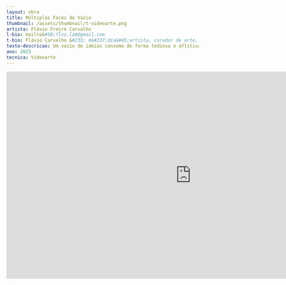```yaml
---
layout: obra
title: Múltiplas Faces do Vazio
thumbnail: /assets/thumbnail/t-videoarte.png
artista: Flávio Freire Carvalho
l-bio: mailto&#58;flvz.lab@gmail.com
t-bio: Flávio Carvalho &#233; m&#237;dia&#45;artista, curador de arte, designer e professor que vive e trabalha em Curitiba, Brasil. É mestrando em Comunica&#231;&#227;o e Linguagens &#45; Cinema e Audiovisual na Universidade Tuiuti do Paraná UTP, Bolsista&#47;taxa PROSUP&#47;CAPES. Estudou especializa&#231;&#227;o em Interdisciplinar de Artes e Ensino das Artes na Universidade Estadual do Paraná UNESPAR&#47;FAP em 2012. Desde ent&#227;o, exibiu coletivamente em Berlim, Paris, Nova York, Madrid, Toronto, Curitiba, entre outras cidades. Em 2017&#47;18 foi o curador da exposi&#231;&#227;o Subli_me da The Wrong – New Digital Art Biennale em Curitiba. Integrou em 2018 a curadoria da Bienal Internacional de Arte de Curitiba ganhando o Pr&#234;mio Jovens Curadores. Em 2020 apresentou Laniakea &#47; The Wrong &#45; New Digital Art Biennale em Curitiba. Atualmente &#233; curador convidado da Bienal Internacional de Arte de Curitiba. Membro integrante do NPPA &#40;Núcleo de Pesquisa e Produ&#231;&#227;o Audiovisual&#41; e do GP CIC&#47;CIAC e professor da Escola de Belas Artes da PUC&#45;PR.
texto-descricao: Um vazio de ideias consome de forma tediosa e aflitiva uma sucess&#227;o de dias na vida de um ser humano chamado Stress.&#34; O filme “Múltiplas Faces do Vazio” &#233; uma videoperformance autobiográfica de Flávio Carvalho filmada com o software de vis&#227;o computacional ReacTIVision, montada como uma escultura virtual na game engine Unity e letterings por rede neural Bit Tripper. A trilha foi composta por Lilian Nakahodo, que construiu os elementos do glitch na música, por sonifica&#231;&#227;o. O filme “Múltiplas Faces do Vazio” &#233; uma videoperformance autobiográfica de Flávio Carvalho que foi filmada com o software de vis&#227;o computacional ReacTIVision, montada como uma escultura virtual na game engine Unity, e com os letreiros gravados diretamente da tela, do site de tipografia generativa por rede neural Bit Tripper. A trilha foi composta por Lilian Nakahodo que, em parceria com o diretor, construiu os elementos do glitch na música. O diretor criou imagens a partir da sinopse do filme como prompt no web app de I.A. MidJourney. Selecionou quatro imagens que enviou para a compositora, que ent&#227;o, transformou uma delas em áudio pela t&#233;cnica de sonifica&#231;&#227;o, resultando nos glitches da música. A “Condi&#231;&#227;o Pós&#45;M&#237;dia” do teórico de arte e m&#237;dia Peter Weibel norteia o filme. Weibel argumenta que&#58; “nenhuma m&#237;dia &#233; dominante e que ao inv&#233;s disso, todas as diferentes m&#237;dias influenciam e determinam umas as outras”. Temos ent&#227;o, de acordo com a teoria de Weibel, múltiplas linguagens interagindo no filme; da montagem ao produto final. Sobre o conceito do filme, o artista passava por um momento de intenso stress entre 2021&#45;2022, no qual, todos os dias eram ligeiramente iguais, tediosos. Isso aparece na primeira parte do filme onde existe a repeti&#231;&#227;o da nega&#231;&#227;o e descr&#233;dito do artista. O filme se apresenta num carrossel de frames soltos e desordenados que nunca se repetem emulando palimpsestos digitais. Ao fundo existem fragmentos de glitches azuis, que fazem parte da biblioteca do artista e que simbolizam a causa da afli&#231;&#227;o. No segundo momento do filme, a performance se desvela com uma certa calmaria que deixa sequelas. Assim como no filme, os compassos da trilha foram esculpidos de modo que nunca se repetem, com pequenas altera&#231;&#245;es introduzidas por processos randômicos digitais e manuais.
ano: 2023
tecnica: Videoarte
---
```


<iframe width="966" height="543" src="https://www.youtube.com/embed/VqTwFAJzBbQ" title="MÚLTIPLAS FACES DO VAZIO - Flávio Freire Carvalho" frameborder="0" allow="accelerometer; autoplay; clipboard-write; encrypted-media; gyroscope; picture-in-picture; web-share" allowfullscreen></iframe>
